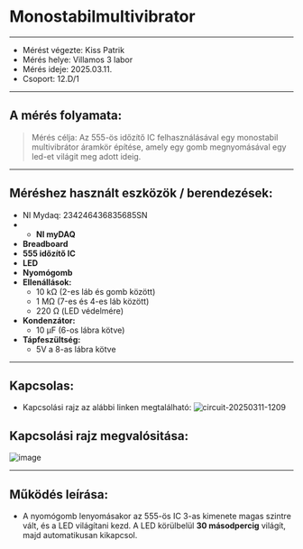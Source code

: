 # Monostabilmultivibrator
---  
- Mérést végezte: Kiss Patrik
- Mérés helye: Villamos 3 labor
- Mérés ideje: 2025.03.11.
- Csoport: 12.D/1


---   

## A mérés folyamata:
>Mérés célja: Az 555-ös időzítő IC felhasználásával egy monostabil multivibrátor áramkör építése, amely egy gomb megnyomásával egy led-et világit meg adott ideig.



---


## Méréshez használt eszközök / berendezések:
- NI Mydaq: 234246436835685SN
- - **NI myDAQ**
- **Breadboard**
- **555 időzítő IC**
- **LED**
- **Nyomógomb**
- **Ellenállások:**
  - 10 kΩ (2-es láb és gomb között)
  - 1 MΩ (7-es és 4-es láb között)
  - 220 Ω (LED védelmére)
- **Kondenzátor:**
  - 10 µF (6-os lábra kötve)
- **Tápfeszültség:**
  - 5V a 8-as lábra kötve


---


## Kapcsolas:
- Kapcsolási rajz az alábbi linken megtalálható: ![circuit-20250311-1209](https://github.com/user-attachments/assets/b0562f80-33d9-4bc7-b73f-6a13d0cd2130)
  
## Kapcsolási rajz megvalósitása: 
![image](https://github.com/user-attachments/assets/de53c4b7-034d-40dc-9698-e7786c08982f)

---

## Működés leírása:
- A nyomógomb lenyomásakor az 555-ös IC 3-as kimenete magas szintre vált, és a LED világítani kezd. A LED körülbelül **30 másodpercig** világít, majd automatikusan kikapcsol.
  



   

